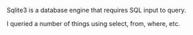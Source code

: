 Sqlite3 is a database engine that requires SQL input to query.

I queried a number of things using select, from, where, etc.

